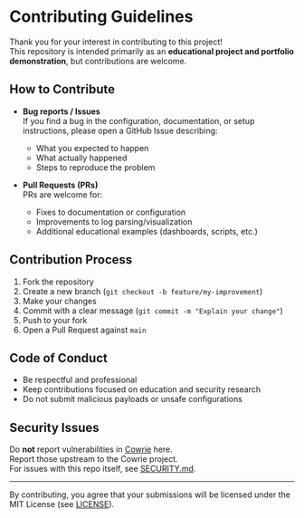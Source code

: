 # Contributing Guidelines

Thank you for your interest in contributing to this project!  
This repository is intended primarily as an **educational project and portfolio demonstration**, but contributions are welcome.

## How to Contribute
- **Bug reports / Issues**  
  If you find a bug in the configuration, documentation, or setup instructions, please open a GitHub Issue describing:
  - What you expected to happen
  - What actually happened
  - Steps to reproduce the problem

- **Pull Requests (PRs)**  
  PRs are welcome for:
  - Fixes to documentation or configuration
  - Improvements to log parsing/visualization
  - Additional educational examples (dashboards, scripts, etc.)

## Contribution Process
1. Fork the repository
2. Create a new branch (`git checkout -b feature/my-improvement`)
3. Make your changes
4. Commit with a clear message (`git commit -m "Explain your change"`)
5. Push to your fork
6. Open a Pull Request against `main`

## Code of Conduct
- Be respectful and professional
- Keep contributions focused on education and security research
- Do not submit malicious payloads or unsafe configurations

## Security Issues
Do **not** report vulnerabilities in [Cowrie](https://github.com/cowrie/cowrie) here.  
Report those upstream to the Cowrie project.  
For issues with this repo itself, see [SECURITY.md](./SECURITY.md).

---

By contributing, you agree that your submissions will be licensed under the MIT License (see [LICENSE](./LICENSE)).
